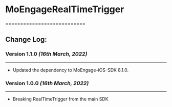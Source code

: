 # MoEngageRealTimeTrigger
===========================

## Change Log:

### Version 1.1.0  *(16th March, 2022)*
-------------------------------------------
* Updated the dependency to MoEngage-iOS-SDK 8.1.0.

### Version 1.0.0  *(16th March, 2022)*
-------------------------------------------
* Breaking RealTimeTrigger from the main SDK
